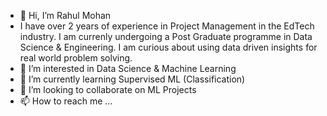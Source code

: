 - 👋 Hi, I’m Rahul Mohan
- I have over 2 years of experience in Project Management in the EdTech industry. I am currenly undergoing a Post Graduate programme in Data Science & Engineering. I am curious about using data driven insights for real world problem solving. 
- 👀 I’m interested in Data Science & Machine Learning
- 🌱 I’m currently learning Supervised ML (Classification)
- 💞️ I’m looking to collaborate on ML Projects
- 📫 How to reach me ...

<!---
Rahulm94/Rahulm94 is a ✨ special ✨ repository because its `README.md` (this file) appears on your GitHub profile.
You can click the Preview link to take a look at your changes.
--->
